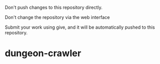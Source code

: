 Don't push changes to this repository directly.

Don't change the repository via the web interface

Submit your work using give, and it will be automatically pushed to this repository.
# dungeon-crawler
